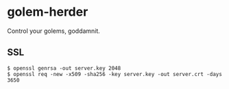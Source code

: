 # golem-herder

Control your golems, goddamnit.


## SSL

    $ openssl genrsa -out server.key 2048
    $ openssl req -new -x509 -sha256 -key server.key -out server.crt -days 3650
